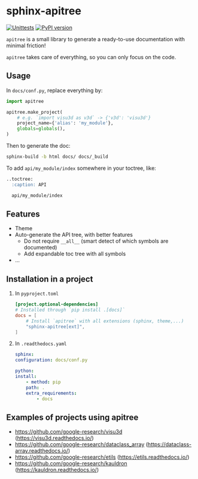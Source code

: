 # sphinx-apitree

[![Unittests](https://github.com/conchylicultor/sphinx-apitree/actions/workflows/pytest_and_autopublish.yml/badge.svg)](https://github.com/conchylicultor/sphinx-apitree/actions/workflows/pytest_and_autopublish.yml)
[![PyPI version](https://badge.fury.io/py/sphinx-apitree.svg)](https://badge.fury.io/py/sphinx-apitree)


`apitree` is a small library to generate a ready-to-use documentation with minimal friction!

`apitree` takes care of everything, so you can only focus on the code.

## Usage

In `docs/conf.py`, replace everything by:

```python
import apitree

apitree.make_project(
    # e.g. `import visu3d as v3d` -> {'v3d': 'visu3d'}
    project_name={'alias': 'my_module'},
    globals=globals(),
)
```

Then to generate the doc:

```sh
sphinx-build -b html docs/ docs/_build
```

To add `api/my_module/index` somewhere in your toctree, like:

```md
..toctree:
  :caption: API

  api/my_module/index
```

## Features

* Theme
* Auto-generate the API tree, with better features
  * Do not require `__all__` (smart detect of which symbols are documented)
  * Add expandable toc tree with all symbols
* ...

## Installation in a project

1.  In `pyproject.toml`

    ```toml
    [project.optional-dependencies]
    # Installed through `pip install .[docs]`
    docs = [
        # Install `apitree` with all extensions (sphinx, theme,...)
        "sphinx-apitree[ext]",
    ]
    ```

1.  In `.readthedocs.yaml`

    ```yaml
    sphinx:
    configuration: docs/conf.py

    python:
    install:
        - method: pip
        path: .
        extra_requirements:
            - docs
    ```

## Examples of projects using apitree

* https://github.com/google-research/visu3d (https://visu3d.readthedocs.io/)
* https://github.com/google-research/dataclass_array (https://dataclass-array.readthedocs.io/)
* https://github.com/google-research/etils (https://etils.readthedocs.io/)
* https://github.com/google-research/kauldron (https://kauldron.readthedocs.io/)
